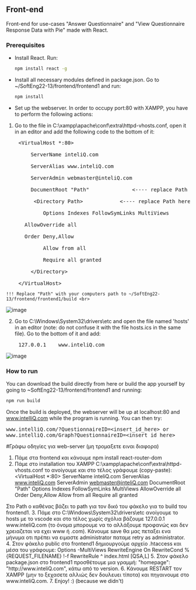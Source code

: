 <!-- FRONT-END -->
## Front-end

Front-end for use-cases "Answer Questionnaire" and "View Questionnaire Response Data with Pie" made with React.

### Prerequisites

* Install React. Run:
  ```sh
  npm install react -g
  ```
* Install all necessary modules defined in package.json. Go to ~/SoftEng22-13/frontend/frontend1 and run:
  ```sh
  npm install
  ```
* Set up the webserver. In order to occupy port:80 with XAMPP, you have to perform the following actions:

 1. Go to the file in C:\xampp\apache\conf\extra\httpd-vhosts.conf, open it in an 
 editor and add the following code to the bottom of it:
 
 <pre>    &ltVirtualHost *:80&gt<br>
        ServerName inteliQ.com<br>
        ServerAlias www.inteliQ.com<br>
        ServerAdmin webmaster@inteliQ.com<br>
        DocumentRoot "Path"              <---- replace Path here <br>
         &ltDirectory Path&gt            <---- replace Path here <br>
            Options Indexes FollowSymLinks MultiViews<br>
      AllowOverride all<br>
      Order Deny,Allow<br>
            Allow from all<br>
            Require all granted<br>
        &lt/Directory&gt<br>
    &lt/VirtualHost&gt
</pre>

    !!! Replace "Path" with your computers path to ~/SoftEng22-13/frontend/frontend1/build <br>
![image](https://user-images.githubusercontent.com/115226054/217953370-026873e8-16d0-4190-9c33-53a42cd409ff.png)

  2. Go to C:\Windows\System32\drivers\etc and open the file named 'hosts' in an editor (note: do not 
  confuse it with the file hosts.ics in the same file). Go to the bottom of it and add:<br>
<pre>    127.0.0.1    www.inteliQ.com </pre>
![image](https://user-images.githubusercontent.com/115226054/217953612-a960806e-238f-41d1-b47d-0c716341659f.png)

### How to run

You can download the build directly from here or build the app yourself by going to ~SoftEng22-13/frontend/frontend1 and running:
  ```sh
  npm run build
  ```
Once the build is deployed, the webserver will be up at localhost:80 and www.intelliQ.com while the 
program is running. You can then try:
<pre>
www.intelliQ.com/?QuestionnaireID=&ltinsert_id_here&gt or
www.intelliQ.com/Graph?QuestionnaireID=&ltinsert_id_here&gt
</pre>
#Γράφω οδηγίες για web-server (μη τρομαξετε ειναι διαφορα)

1. Πάμε στα frontend και κάνουμε npm install react-router-dom
2. Πάμε στο installation του XAMPP C:\xampp\apache\conf\extra\httpd-vhosts.conf το ανοίγουμε
και στο τέλος γράφουμε (copy-paste):
<VirtualHost *:80>
    ServerName inteliQ.com
    ServerAlias www.inteliQ.com
    ServerAdmin webmaster@inteliQ.com
    DocumentRoot "Path"
     <Directory Path>
        Options Indexes FollowSymLinks MultiViews
  AllowOverride all
  Order Deny,Allow
        Allow from all
        Require all granted
    </Directory>
</VirtualHost>
Στο Path o καθένας βάζει το path για τον δικό του φάκελο για το build του frontend1.
3. Πάμε στο C:\Windows\System32\drivers\etc ανοίγουμε το hosts με το vscode και στο τέλος χωρίς σχόλια βάζουμε 127.0.0.1    www.inteliQ.com (το όνομα μπορουμε να το αλλάξουμε προφανώς και δεν χρειαζεται να εχει www ή .com). Κάνουμε save θα μας πεταξει ενα μήνυμα οτι πρέπει να ειμαστε administrator παταμε retry as administrator.
4. Στον φάκελο public στο frontend1 δημιουργούμε αρχείο .htaccess και μέσα του γράφουμε:
Options -MultiViews
RewriteEngine On
RewriteCond %{REQUEST_FILENAME} !-f
RewriteRule ^ index.html [QSA,L]
5. Στον φάκελο package.json στο frontend1 προσθέτουμε μια γραμμή: "homepage": "http://www.inteliQ.com", κάτω από το version.
6. Κάνουμε RESTART τον XAMPP (μην το ξεχασετε αλλιώς δεν δουλευει τίποτα) και πηγαινουμε στο www.inteliQ.com.
7. Enjoy! :) (because we didn't)
